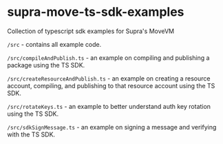 # supra-move-ts-sdk-examples
Collection of typescript sdk examples for Supra's MoveVM

`/src` - contains all example code.

`/src/compileAndPublish.ts` - an example on compiling and publishing a package using the TS SDK.

`/src/createResourceAndPublish.ts` - an example on creating a resource account, compiling, and publishing to that resource account using the TS SDK.

`/src/rotateKeys.ts` - an example to better understand auth key rotation using the TS SDK.

`/src/sdkSignMessage.ts` - an example on signing a message and verifying with the TS SDK.